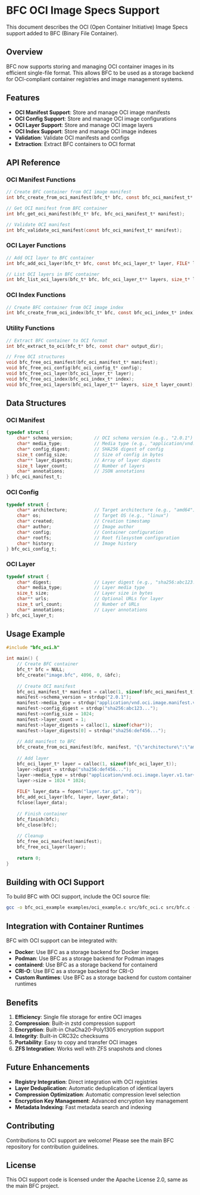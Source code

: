 # BFC OCI Image Specs Support

This document describes the OCI (Open Container Initiative) Image Specs support added to BFC (Binary File Container).

## Overview

BFC now supports storing and managing OCI container images in its efficient single-file format. This allows BFC to be used as a storage backend for OCI-compliant container registries and image management systems.

## Features

- **OCI Manifest Support**: Store and manage OCI image manifests
- **OCI Config Support**: Store and manage OCI image configurations
- **OCI Layer Support**: Store and manage OCI image layers
- **OCI Index Support**: Store and manage OCI image indexes
- **Validation**: Validate OCI manifests and configs
- **Extraction**: Extract BFC containers to OCI format

## API Reference

### OCI Manifest Functions

```c
// Create BFC container from OCI image manifest
int bfc_create_from_oci_manifest(bfc_t* bfc, const bfc_oci_manifest_t* manifest, const char* config_json);

// Get OCI manifest from BFC container
int bfc_get_oci_manifest(bfc_t* bfc, bfc_oci_manifest_t* manifest);

// Validate OCI manifest
int bfc_validate_oci_manifest(const bfc_oci_manifest_t* manifest);
```

### OCI Layer Functions

```c
// Add OCI layer to BFC container
int bfc_add_oci_layer(bfc_t* bfc, const bfc_oci_layer_t* layer, FILE* layer_data);

// List OCI layers in BFC container
int bfc_list_oci_layers(bfc_t* bfc, bfc_oci_layer_t** layers, size_t* layer_count);
```

### OCI Index Functions

```c
// Create BFC container from OCI image index
int bfc_create_from_oci_index(bfc_t* bfc, const bfc_oci_index_t* index);
```

### Utility Functions

```c
// Extract BFC container to OCI format
int bfc_extract_to_oci(bfc_t* bfc, const char* output_dir);

// Free OCI structures
void bfc_free_oci_manifest(bfc_oci_manifest_t* manifest);
void bfc_free_oci_config(bfc_oci_config_t* config);
void bfc_free_oci_layer(bfc_oci_layer_t* layer);
void bfc_free_oci_index(bfc_oci_index_t* index);
void bfc_free_oci_layers(bfc_oci_layer_t** layers, size_t layer_count);
```

## Data Structures

### OCI Manifest

```c
typedef struct {
    char* schema_version;        // OCI schema version (e.g., "2.0.1")
    char* media_type;            // Media type (e.g., "application/vnd.oci.image.manifest.v1+json")
    char* config_digest;         // SHA256 digest of config
    size_t config_size;          // Size of config in bytes
    char** layer_digests;        // Array of layer digests
    size_t layer_count;          // Number of layers
    char* annotations;           // JSON annotations
} bfc_oci_manifest_t;
```

### OCI Config

```c
typedef struct {
    char* architecture;          // Target architecture (e.g., "amd64")
    char* os;                    // Target OS (e.g., "linux")
    char* created;               // Creation timestamp
    char* author;                // Image author
    char* config;                // Container configuration
    char* rootfs;                // Root filesystem configuration
    char* history;               // Image history
} bfc_oci_config_t;
```

### OCI Layer

```c
typedef struct {
    char* digest;                // Layer digest (e.g., "sha256:abc123...")
    char* media_type;            // Layer media type
    size_t size;                 // Layer size in bytes
    char** urls;                 // Optional URLs for layer
    size_t url_count;            // Number of URLs
    char* annotations;           // Layer annotations
} bfc_oci_layer_t;
```

## Usage Example

```c
#include "bfc_oci.h"

int main() {
    // Create BFC container
    bfc_t* bfc = NULL;
    bfc_create("image.bfc", 4096, 0, &bfc);
    
    // Create OCI manifest
    bfc_oci_manifest_t* manifest = calloc(1, sizeof(bfc_oci_manifest_t));
    manifest->schema_version = strdup("2.0.1");
    manifest->media_type = strdup("application/vnd.oci.image.manifest.v1+json");
    manifest->config_digest = strdup("sha256:abc123...");
    manifest->config_size = 1024;
    manifest->layer_count = 1;
    manifest->layer_digests = calloc(1, sizeof(char*));
    manifest->layer_digests[0] = strdup("sha256:def456...");
    
    // Add manifest to BFC
    bfc_create_from_oci_manifest(bfc, manifest, "{\"architecture\":\"amd64\"}");
    
    // Add layer
    bfc_oci_layer_t* layer = calloc(1, sizeof(bfc_oci_layer_t));
    layer->digest = strdup("sha256:def456...");
    layer->media_type = strdup("application/vnd.oci.image.layer.v1.tar+gzip");
    layer->size = 1024 * 1024;
    
    FILE* layer_data = fopen("layer.tar.gz", "rb");
    bfc_add_oci_layer(bfc, layer, layer_data);
    fclose(layer_data);
    
    // Finish container
    bfc_finish(bfc);
    bfc_close(bfc);
    
    // Cleanup
    bfc_free_oci_manifest(manifest);
    bfc_free_oci_layer(layer);
    
    return 0;
}
```

## Building with OCI Support

To build BFC with OCI support, include the OCI source file:

```bash
gcc -o bfc_oci_example examples/oci_example.c src/bfc_oci.c src/bfc.c -Iinclude
```

## Integration with Container Runtimes

BFC with OCI support can be integrated with:

- **Docker**: Use BFC as a storage backend for Docker images
- **Podman**: Use BFC as a storage backend for Podman images
- **containerd**: Use BFC as a storage backend for containerd
- **CRI-O**: Use BFC as a storage backend for CRI-O
- **Custom Runtimes**: Use BFC as a storage backend for custom container runtimes

## Benefits

1. **Efficiency**: Single file storage for entire OCI images
2. **Compression**: Built-in zstd compression support
3. **Encryption**: Built-in ChaCha20-Poly1305 encryption support
4. **Integrity**: Built-in CRC32c checksums
5. **Portability**: Easy to copy and transfer OCI images
6. **ZFS Integration**: Works well with ZFS snapshots and clones

## Future Enhancements

- **Registry Integration**: Direct integration with OCI registries
- **Layer Deduplication**: Automatic deduplication of identical layers
- **Compression Optimization**: Automatic compression level selection
- **Encryption Key Management**: Advanced encryption key management
- **Metadata Indexing**: Fast metadata search and indexing

## Contributing

Contributions to OCI support are welcome! Please see the main BFC repository for contribution guidelines.

## License

This OCI support code is licensed under the Apache License 2.0, same as the main BFC project.
